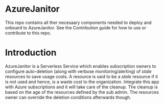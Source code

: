 # AzureJanitor

This repo contains all ther necesaary components needed to deploy and onboard to AzureJanitor. See the Contribution guide for how to use or contribute to this repo.


# Introduction

AzureJanitor is a Serverless Service which enables subscription owners to configure auto-deletion (along with verbose monitoring/alerting) of _stale_ resources to save usage costs. A resource is said to be a _stale_ resource if it is not used and hence, is a waste cost to the organization. Integrate this app with Azure subscriptions and it will take care of the cleanup. The cleanup is based on the age of the resources defined by the sub admin. The resources owner can override the deletion conditions afterwards though.

